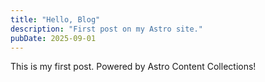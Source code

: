```yaml
---
title: "Hello, Blog"
description: "First post on my Astro site."
pubDate: 2025-09-01
---
```


This is my first post. Powered by Astro Content Collections!
